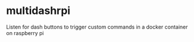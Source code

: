 # multidashrpi
Listen for dash buttons to trigger custom commands in a docker container on raspberry pi
